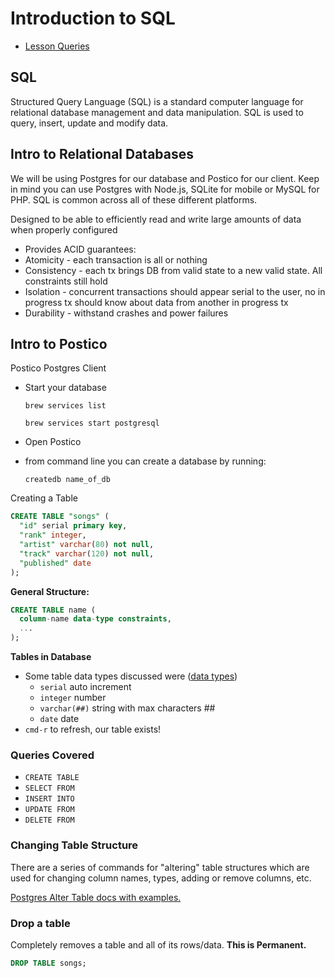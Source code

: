 # Introduction to SQL

- [Lesson Queries](/database.sql)

## SQL
Structured Query Language (SQL) is a standard computer language for relational database management and data manipulation. SQL is used to query, insert, update and modify data.


## Intro to Relational Databases
We will be using Postgres for our database and Postico for our client. Keep in mind you can use Postgres with Node.js, SQLite for mobile or MySQL for PHP. SQL is common across all of these different platforms.

Designed to be able to efficiently read and write large amounts of data when properly configured

  - Provides ACID guarantees:
  - Atomicity - each transaction is all or nothing
  - Consistency - each tx brings DB from valid state to a new valid state. All constraints still hold
  - Isolation - concurrent transactions should appear serial to the user, no in progress tx should know about data from another in progress tx
  - Durability - withstand crashes and power failures

## Intro to Postico

Postico Postgres Client

- Start your database

  `brew services list`

  `brew services start postgresql`

- Open Postico
- from command line you can create a database by running:

  ```
  createdb name_of_db
  ```

Creating a Table

```SQL
CREATE TABLE "songs" (
  "id" serial primary key,
  "rank" integer,
  "artist" varchar(80) not null,
  "track" varchar(120) not null,
  "published" date
);
```

**General Structure:**

```SQL
CREATE TABLE name (
  column-name data-type constraints,
  ...
);  
```

**Tables in Database**

- Some table data types discussed were ([data types](https://www.postgresql.org/docs/8.1/static/datatype.html))
  - `serial` auto increment
  - `integer` number
  - `varchar(##)` string with max characters ##
  - `date` date
- `cmd-r` to refresh, our table exists!

### Queries Covered

- `CREATE TABLE`
- `SELECT FROM`
- `INSERT INTO`
- `UPDATE FROM`
- `DELETE FROM`

### Changing Table Structure

There are a series of commands for "altering" table structures which are used for changing column names, types, adding or remove columns, etc.

[Postgres Alter Table docs with examples.](https://www.postgresql.org/docs/7.4/static/sql-altertable.html)


### Drop a table

Completely removes a table and all of its rows/data. **This is Permanent.**

```sql
DROP TABLE songs;
```